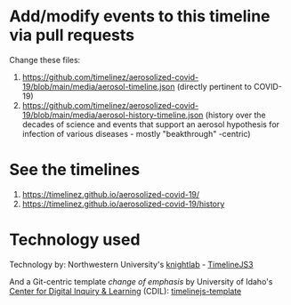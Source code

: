 # Add/modify events to this timeline via pull requests

Change these files: 

1. https://github.com/timelinez/aerosolized-covid-19/blob/main/media/aerosol-timeline.json (directly pertinent to COVID-19)
2. https://github.com/timelinez/aerosolized-covid-19/blob/main/media/aerosol-history-timeline.json (history over the decades of science and events that support an aerosol hypothesis for infection of various diseases - mostly "beakthrough" -centric)

# See the timelines

1. https://timelinez.github.io/aerosolized-covid-19/
2. https://timelinez.github.io/aerosolized-covid-19/history

# Technology used

Technology by: Northwestern University's [knightlab](https://github.com/NUKnightLab) - [TimelineJS3](https://github.com/NUKnightLab/TimelineJS3) 

And a Git-centric template *change of emphasis* by University of Idaho's [Center for Digital Inquiry & Learning](https://github.com/thecdil) (CDIL): [timelinejs-template](https://github.com/thecdil/timelinejs-template)
